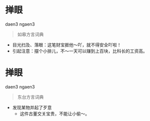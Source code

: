# 掸眼
daen3 ngaen3
> 如皋方言词典
- 目光扫及、落眼：这笔财宝捱他～吖，就不得安全吖啦！
- 引起注意：摆个小排儿，不～一天可以赚到上百块，比科长的工资高。

# 掸眼
daen3 ngaen3
> 东台方言词典
- 发现某物并起了歹意
  - 这件古董交关宝贵，不能让小偷～。
